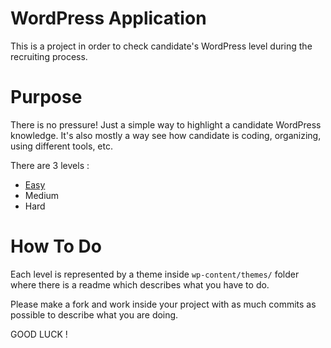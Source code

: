 # WordPress Application
This is a project in order to check candidate's WordPress level during the recruiting process.

# Purpose
There is no pressure! Just a simple way to highlight a candidate WordPress knowledge. It's also mostly a way see how candidate is coding, organizing, using different tools, etc.

There are 3 levels :
* [Easy](/wp-content/themes/easy/README.md)
* Medium
* Hard

# How To Do
Each level is represented by a theme inside `wp-content/themes/` folder where there is a readme which describes what you have to do.

Please make a fork and work inside your project with as much commits as possible to describe what you are doing.

GOOD LUCK !
